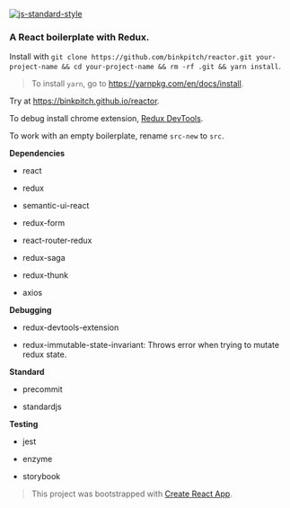 [![js-standard-style](https://img.shields.io/badge/code%20style-standard-brightgreen.svg)](http://standardjs.com)

### A React boilerplate with Redux.

Install with ```git clone https://github.com/binkpitch/reactor.git your-project-name && cd your-project-name && rm -rf .git && yarn install```. 
> To install ```yarn```, go to https://yarnpkg.com/en/docs/install.

Try at https://binkpitch.github.io/reactor.

To debug install chrome extension, [Redux DevTools](https://chrome.google.com/webstore/detail/redux-devtools/lmhkpmbekcpmknklioeibfkpmmfibljd).

To work with an empty boilerplate, rename ```src-new``` to ```src```.

**Dependencies**

- react

- redux

- semantic-ui-react

- redux-form

- react-router-redux

- redux-saga

- redux-thunk

- axios

**Debugging**

- redux-devtools-extension

- redux-immutable-state-invariant: Throws error when trying to mutate redux state.


**Standard**

- precommit

- standardjs

**Testing**

- jest

- enzyme

- storybook

> This project was bootstrapped with [Create React App](https://github.com/facebookincubator/create-react-app).
